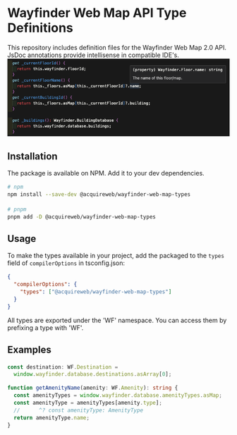 # Wayfinder Web Map API Type Definitions

This repository includes definition files for the Wayfinder Web Map 2.0 API. JsDoc annotations provide intellisense in compatible IDE's.
![An example of type definitions within a codebase.](example.png)

## Installation

The package is available on NPM. Add it to your dev dependencies.

```sh
# npm
npm install --save-dev @acquireweb/wayfinder-web-map-types

# pnpm
pnpm add -D @acquireweb/wayfinder-web-map-types
```

## Usage

To make the types available in your project, add the packaged to the `types` field of `compilerOptions` in tsconfig.json:

```json
{
  "compilerOptions": {
    "types": ["@acquireweb/wayfinder-web-map-types"]
  }
}
```

All types are exported under the 'WF' namespace. You can access them by prefixing a type with 'WF'.

## Examples

```ts
const destination: WF.Destination =
  window.wayfinder.database.destinations.asArray[0];
```

```ts
function getAmenityName(amenity: WF.Amenity): string {
  const amenityTypes = window.wayfinder.database.amenityTypes.asMap;
  const amenityType = amenityTypes[amenity.type];
  //      ^? const amenityType: AmenityType
  return amenityType.name;
}
```
